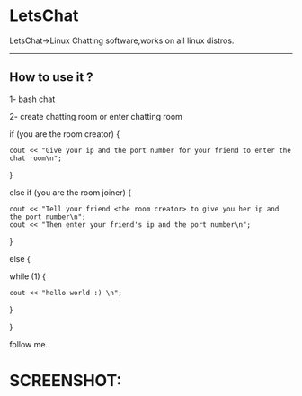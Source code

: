 # LetsChat
LetsChat->Linux Chatting software,works on all linux distros.


-------------
How to use it ?
--------------

1- bash chat

2- create chatting room or enter chatting room


if (you are the room creator) {

    cout << "Give your ip and the port number for your friend to enter the chat room\n";

}

else if (you are the room joiner) {

    cout << "Tell your friend <the room creator> to give you her ip and the port number\n";
    cout << "Then enter your friend's ip and the port number\n";

}

else {

  while (1) {
  
    
    cout << "hello world :) \n";
   
   }

}

  
follow me..
    
# SCREENSHOT:

<img src="">


